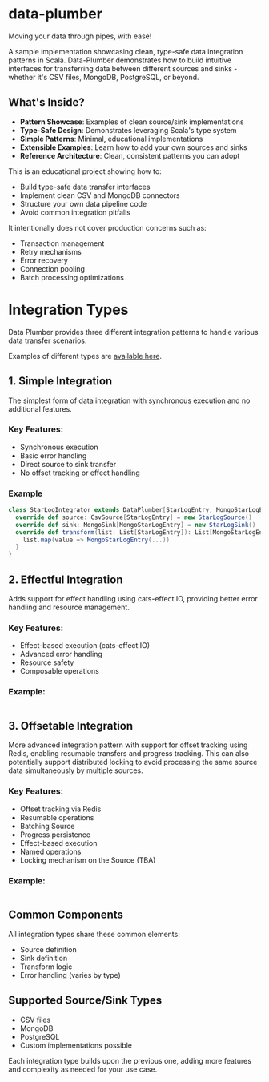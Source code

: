 # data-plumber
Moving your data through pipes, with ease!


A sample implementation showcasing clean, type-safe data integration patterns in Scala. Data-Plumber demonstrates how to build intuitive interfaces for transferring data between different sources and sinks - whether it's CSV files, MongoDB, PostgreSQL, or beyond.

## What's Inside?

- **Pattern Showcase**: Examples of clean source/sink implementations
- **Type-Safe Design**: Demonstrates leveraging Scala's type system
- **Simple Patterns**: Minimal, educational implementations
- **Extensible Examples**: Learn how to add your own sources and sinks
- **Reference Architecture**: Clean, consistent patterns you can adopt

This is an educational project showing how to:
- Build type-safe data transfer interfaces
- Implement clean CSV and MongoDB connectors
- Structure your own data pipeline code
- Avoid common integration pitfalls


It intentionally does not cover production concerns such as:
- Transaction management
- Retry mechanisms
- Error recovery
- Connection pooling
- Batch processing optimizations


# Integration Types
Data Plumber provides three different integration patterns to handle various data transfer scenarios.

Examples of different types are [available here](src/main/scala/examples).

## 1. Simple Integration

The simplest form of data integration with synchronous execution and no additional features.

### Key Features:
- Synchronous execution
- Basic error handling
- Direct source to sink transfer
- No offset tracking or effect handling

### Example
```scala
class StarLogIntegrator extends DataPlumber[StarLogEntry, MongoStarLogEntry] {
  override def source: CsvSource[StarLogEntry] = new StarLogSource()
  override def sink: MongoSink[MongoStarLogEntry] = new StarLogSink()
  override def transform(list: List[StarLogEntry]): List[MongoStarLogEntry] = {
    list.map(value => MongoStarLogEntry(...))
  }
}
```


## 2. Effectful Integration

Adds support for effect handling using cats-effect IO, providing better error handling and resource management.

### Key Features:
- Effect-based execution (cats-effect IO)
- Advanced error handling
- Resource safety
- Composable operations

### Example:
```scala

```


## 3. Offsetable Integration

More advanced integration pattern with support for offset tracking using Redis, enabling resumable transfers and progress tracking. This can also potentially support distributed locking to avoid processing the same source data simultaneously by multiple sources.

### Key Features:
- Offset tracking via Redis
- Resumable operations
- Batching Source
- Progress persistence
- Effect-based execution
- Named operations
- Locking mechanism on the Source (TBA)

### Example:
```scala
```


## Common Components

All integration types share these common elements:
- Source definition
- Sink definition
- Transform logic
- Error handling (varies by type)

## Supported Source/Sink Types
- CSV files
- MongoDB
- PostgreSQL
- Custom implementations possible

Each integration type builds upon the previous one, adding more features and complexity as needed for your use case.
